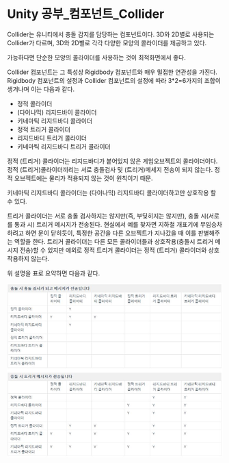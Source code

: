 # Unity 공부\_컴포넌트_Collider



Collider는 유니티에서 충돌 감지를 담당하는 컴포넌트이다. 3D와 2D별로 사용되는 Collider가 다르며, 3D와 2D별로 각각 다양한 모양의 콜라이더를 제공하고 있다.

가능하다면 단순한 모양의 콜라이더를 사용하는 것이 최적화면에서 좋다.



Collider 컴포넌트는 그 특성상 Rigidbody 컴포넌트와 매우 밀접한 연관성을 가진다. Rigidbody 컴포넌트의 설정과 Collider 컴포넌트의 설정에 따라 3*2=6가지의 조합이 생겨나며 이는 다음과 같다.

* 정적 콜라이더
* (다이나믹) 리지드바이 콜라이더
* 키네마틱 리지드바디 콜라이더
* 정적 트리거 콜라이더
* 리지드바디 트리거 콜라이더
* 키네마틱 리지드바디 트리거 콜라이더



정적 (트리거) 콜라이더는 리지드바디가 붙어있지 않은 게임오브젝트의 콜라이더이다. 정적 (트리거)콜라이더끼리는 서로 충돌검사 및 (트리거)메세지 전송이 되지 않는다. 정적 오브젝트에는 물리가 적용되지 않는 것이 원칙이기 때문.



키네마틱 리지드바디 콜라이더는 (다이나믹) 리지드바디 콜라이더하고만 상호작용 할 수 있다. 



트리거 콜라이더는 서로 충돌 검사하지는 않지만(즉, 부딪히지는 않지만), 충돌 시(서로를 통과 시) 트리거 메시지가 전송된다. 현실에서 예를 찾자면 지하철 개표기에 무임승차하려고 하면 문이 닫히듯이, 특정한 공간을 다른 오브젝트가 지나갔을 때 이를 판별해주는 역할을 한다. 트리거 콜라이더는 다른 모든 콜라이더들과 상호작용(충돌시 트리거 메시지 전송)할 수 있지만 예외로 정적 트리거 콜라이더는 정적 (트리거) 콜라이더와 상호작용하지 않는다.



위 설명을 표로 요약하면 다음과 같다.

![image](./Component_Collider.jpg)

